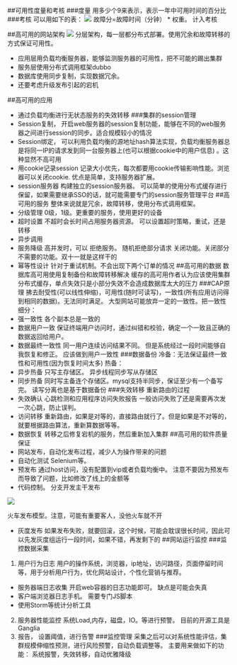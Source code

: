 ##可用性度量和考核
###度量
用多少个9来表示，表示一年中可用时间的百分比
###考核
可以用如下的表：
![](http://git.oschina.net/wzj777/princeWiki/raw/master/pic/struts/s-9.png)
故障分=故障时间（分钟） * 权重。 计入考核

##高可用的网站架构
![](http://git.oschina.net/wzj777/princeWiki/raw/master/pic/struts/s-10.png)
分层架构，每一层都分布式部署。使用冗余和故障转移的方式保证可用性。
 - 应用层用负载均衡服务器，能够监测服务器的可用性，把不可能的踢出集群
 - 服务层使用分布式调用框架dubbo
 - 数据库使用同步复制，实现数据冗余。
 - 还要考虑升级发布引起的宕机

##高可用的应用
 - 通过负载均衡进行无状态服务的失效转移
###集群的session管理      
 - Session复制，  开启web服务器的session复制功能，能够在不同的web服务器之间进行session的同步。适合规模较小的情况
 - Session绑定，  可以利用负载均衡的源地址hash算法实现，负载均衡服务器总是将同一IP的请求发到同一台服务器上(也可以根据cookie中的用户信息)  。这种显然不高可用
 - 用cookie记录session  记录大小优先，每次都要用cookie传输影响性能。浏览器可以关闭cookie.  优点是简单，支持服务器扩展。
 - session服务器   构建独立的session服务器。  可以简单的使用分布式缓存进行保留，如果需要继承SSO的话，就可能需要专门的session服务管理平台
##高可用的服务
整体来说就是冗余，故障转移，使用分布式调用框架。
 - 分级管理    0级，1级。更重要的服务，使用更好的设备
 - 超时设置    不超时会长时间占用服务器资源。 可以设置超时策略，重试，还是转移
 - 异步调用    
 - 服务降级    高并发时，可以
        拒绝服务。 随机拒绝部分请求
        关闭功能。关闭部分不需要的功能。双十一就是这样干的
 - 幂等性设计        针对于重试机制。不会出现下两个订单的情况
##高可用的数据
数据库高可用使用复制备份和故障转移解决
缓存的高可用作者认为应该使用集群分布式缓存，单点失效只是小部分失效不会造成数据库太大的压力
###CAP原理
拂去耐受性(可以线性伸缩)，可用性(随时可读写)，一致性(所有应用访问得到相同的数据)。无法同时满足。
大型网站可能放弃一定的一致性。把一致性细分：
 - 强一致性  各个副本总是一致的
 - 数据用户一致   保证终端用户访问时，通过纠错和校验，确定一个一致且正确的数据返回给用户。
 - 数据最终一致性  同一用户连续访问结果不同。 但是系统经过一段时间能够自我恢复和修正。
 应该做到用户一致性
###数据备份
冷备：无法保证最终一致性和可用性(因为恢复时间太多)
热备： 
 - 异步热备   只写主存储区。 异步线程同步写从存储区
 - 同步热备   同时写主备连个存储区。mysql支持半同步，保证至少有一个备写完。
读写分离也是基于数据备份
###失效转移
重新路由的过程
 - 失效确认    心跳检测和应用程序访问失败报告   一般访问失败了还是需要再次发一次心跳，防止误判。
 - 访问转移    重新路由，如果是对等的，直接路由就行了。但是如果是不对等的，就要根据路由算法，重新算数据等等。
 - 数据恢复    转移之后修复宕机的服务，然后重新加入集群
##高可用的软件质量保证
 - 网站发布，自动化发布过程，减少人为操作带来的问题
 - 自动化测试 Selenium等。  
 - 预发布  通过host访问，没有配置到vip或者负载均衡中。 注意不要因为预发布而导致了问题，比如修改了线上的金额等
 - 代码控制。  分支开发主干发布

![](http://git.oschina.net/wzj777/princeWiki/raw/master/pic/struts/s-11.png)

火车发布模型。注意，可能有重要客人，没他火车就不开
 - 灰度发布        如果发布失败，就要回滚，这个时候，可能会耽误很长时间，因此可以先发灰度组运行一段时间，如果不错，再发剩下的
##网站运行监控
###监控数据采集
1. 用户行为日志
用户的操作系统，浏览器，ip地址，访问路径，页面停留时间等，用于分析用户行为，优化网站设计，个性化营销与推荐。
 - 服务器端日志收集  开启web容器的日志功能即可。 缺点是可能会失真
 - 客户端浏览器日志手机。   需要专门JS脚本
 - 使用Storm等统计分析工具
2. 服务器性能监控
系统Load,内存，磁盘，IO。等进行预警。 目前的开源工具是Ganglia
3. 报告，  设置阈值，进行告警
###监控管理
采集之后可以对系统性能评估，集群规模伸缩性预测，进行风险预警，自动负载调整等。
主要用来做如下的功能： 系统报警，失效转移，自动优雅降级


